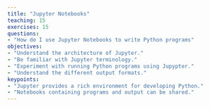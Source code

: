 ```yaml
---
title: "Jupyter Notebooks"
teaching: 15
exercises: 15
questions:
- "How do I use Jupyter Notebooks to write Python programs"
objectives:
- "Understand the architecture of Jupyter."
- "Be familiar with Jupyter terminology."
- "Experiment with running Python programs using Jupypter."
- "Understand the different output formats."
keypoints:
- "Jupyter provides a rich environment for developing Python."
- "Notebooks containing programs and output can be shared."
---
```


